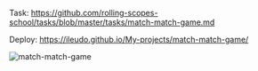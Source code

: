 Task: https://github.com/rolling-scopes-school/tasks/blob/master/tasks/match-match-game.md

Deploy: https://ileudo.github.io/My-projects/match-match-game/

![match-match-game](https://user-images.githubusercontent.com/79589513/120228110-c5648600-c24a-11eb-907f-3502aeb14f5a.jpg)
